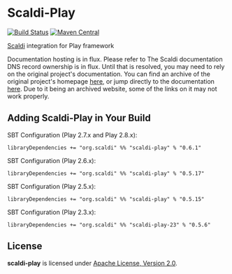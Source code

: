 # Scaldi-Play

[![Build Status](https://travis-ci.org/scaldi/scaldi-play.svg?branch=master)](https://travis-ci.org/scaldi/scaldi-play)
[![Maven Central](https://maven-badges.herokuapp.com/maven-central/org.scaldi/scaldi-play_2.13/badge.svg)](https://maven-badges.herokuapp.com/maven-central/org.scaldi/scaldi-play_2.13)

[Scaldi](https://github.com/scaldi/scaldi) integration for Play framework

Documentation hosting is in flux. Please refer to 
The Scaldi documentation DNS record ownership is in flux.
Until that is resolved, you may need to rely on the original project's documentation.
You can find an archive of the original project's homepage
[here](https://web.archive.org/web/20190616212058/http://scaldi.org/), or jump directly
to the documentation
[here](https://web.archive.org/web/20190618005634/http://scaldi.org/learn). Due to it
being an archived website, some of the links on it may not work properly.

## Adding Scaldi-Play in Your Build

SBT Configuration (Play 2.7.x and Play 2.8.x):
```sbtshell
libraryDependencies += "org.scaldi" %% "scaldi-play" % "0.6.1"
```

SBT Configuration (Play 2.6.x):
```sbtshell
libraryDependencies += "org.scaldi" %% "scaldi-play" % "0.5.17"
```

SBT Configuration (Play 2.5.x):
```sbtshell
libraryDependencies += "org.scaldi" %% "scaldi-play" % "0.5.15"
```

SBT Configuration (Play 2.3.x):
```sbtshell
libraryDependencies += "org.scaldi" %% "scaldi-play-23" % "0.5.6"
```

## License

**scaldi-play** is licensed under [Apache License, Version 2.0](http://www.apache.org/licenses/LICENSE-2.0).
